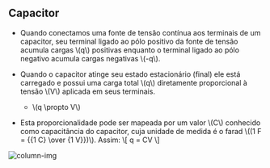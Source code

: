 ## Capacitor

<div class="grid-50-50 regular">
<div class="grid-element">

- Quando conectamos uma fonte de tensão contínua aos terminais de um capacitor, seu terminal ligado ao pólo positivo da fonte de tensão acumula cargas \\(q\\) positivas enquanto o terminal ligado ao pólo negativo acumula cargas negativas \\(-q\\). 

- Quando o capacitor atinge seu estado estacionário (final) ele está carregado e possui uma carga total \\(q\\) diretamente proporcional à tensão \\(V\\) aplicada em seus terminais.
    - \\(q \propto V\\)

- Esta proporcionalidade pode ser mapeada por um valor \\(C\\) conhecido como capacitância do capacitor, cuja unidade de medida é o farad \\((1 F = {{1 C} \over {1 V}})\\). Assim:
\\[ q = CV \\]

</div>
<div class="grid-element">

![column-img](https://i.pinimg.com/originals/a2/20/ed/a220edbaef6a92efef6a7913eecb6a06.gif)


</div>
</div>
